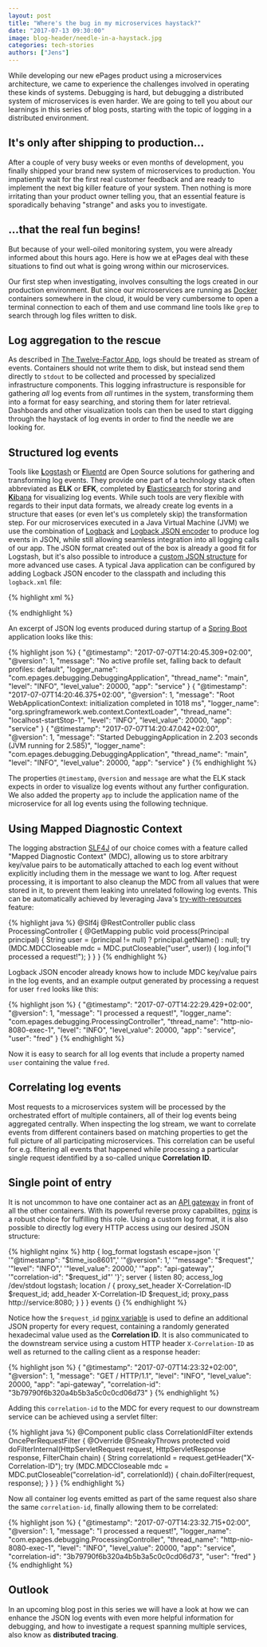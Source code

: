 ```yaml
---
layout: post
title: "Where's the bug in my microservices haystack?"
date: "2017-07-13 09:30:00"
image: blog-header/needle-in-a-haystack.jpg
categories: tech-stories
authors: ["Jens"]
---
```


While developing our new ePages product using a microservices architecture, we came to experience the challenges involved in operating these kinds of systems.
Debugging is hard, but debugging a distributed system of microservices is even harder.
We are going to tell you about our learnings in this series of blog posts, starting with the topic of logging in a distributed environment.

## It's only after shipping to production...

After a couple of very busy weeks or even months of development, you finally shipped your brand new system of microservices to production.
You impatiently wait for the first real customer feedback and are ready to implement the next big killer feature of your system.
Then nothing is more irritating than your product owner telling you, that an essential feature is sporadically behaving "strange" and asks you to investigate.

## ...that the real fun begins!

But because of your well-oiled monitoring system, you were already informed about this hours ago.
Here is how we at ePages deal with these situations to find out what is going wrong within our microservices.

Our first step when investigating, involves consulting the logs created in our production environment.
But since our microservices are running as [Docker][docker] containers somewhere in the cloud, it would be very cumbersome to open a terminal connection to each of them and use command line tools like `grep` to search through log files written to disk.

## Log aggregation to the rescue

As described in [The Twelve-Factor App][12factor], logs should be treated as stream of events.
Containers should not write them to disk, but instead send them directly to `stdout` to be collected and processed by specialized infrastructure components.
This logging infrastructure is responsible for gathering _all_ log events from _all_ runtimes in the system, transforming them into a format for easy searching, and storing them for later retrieval.
Dashboards and other visualization tools can then be used to start digging through the haystack of log events in order to find the needle we are looking for.

## Structured log events

Tools like [**L**ogstash][logstash] or [**F**luentd][fluentd] are Open Source solutions for gathering and transforming log events. They provide one part of a technology stack often abbreviated as **ELK** or **EFK**, completed by [**E**lasticsearch][elasticsearch] for storing and [**Ki**bana][kibana] for visualizing log events.
While such tools are very flexible with regards to their input data formats, we already create log events in a structure that eases (or even let's us completely skip) the transformation step.
For our microservices executed in a Java Virtual Machine (JVM) we use the combination of [Logback][logback] and [Logback JSON encoder][logstash-logback-encoder] to produce log events in JSON, while still allowing seamless integration into all logging calls of our app.
The JSON format created out of the box is already a good fit for Logstash, but it's also possible to introduce a [custom JSON structure](https://github.com/logstash/logstash-logback-encoder#composite-encoderlayout) for more advanced use cases.
A typical Java application can be configured by adding Logback JSON encoder to the classpath and including this `logback.xml` file:

{% highlight xml %}
<?xml version="1.0" encoding="UTF-8"?>
<configuration>
    <appender name="STDOUT" class="ch.qos.logback.core.ConsoleAppender">
        <encoder class="net.logstash.logback.encoder.LogstashEncoder"/>
    </appender>
    <root level="INFO">
        <appender-ref ref="STDOUT"/>
    </root>
</configuration>
{% endhighlight %}

An excerpt of JSON log events produced during startup of a [Spring Boot][spring-boot] application looks like this:

{% highlight json %}
{
  "@timestamp": "2017-07-07T14:20:45.309+02:00",
  "@version": 1,
  "message": "No active profile set, falling back to default profiles: default",
  "logger_name": "com.epages.debugging.DebuggingApplication",
  "thread_name": "main",
  "level": "INFO",
  "level_value": 20000,
  "app": "service"
} {
  "@timestamp": "2017-07-07T14:20:46.375+02:00",
  "@version": 1,
  "message": "Root WebApplicationContext: initialization completed in 1018 ms",
  "logger_name": "org.springframework.web.context.ContextLoader",
  "thread_name": "localhost-startStop-1",
  "level": "INFO",
  "level_value": 20000,
  "app": "service"
} {
  "@timestamp": "2017-07-07T14:20:47.042+02:00",
  "@version": 1,
  "message": "Started DebuggingApplication in 2.203 seconds (JVM running for 2.585)",
  "logger_name": "com.epages.debugging.DebuggingApplication",
  "thread_name": "main",
  "level": "INFO",
  "level_value": 20000,
  "app": "service"
}
{% endhighlight %}

The properties `@timestamp`, `@version` and `message` are what the ELK stack expects in order to visualize log events without any further configuration. We also added the property `app` to include the application name of the microservice for all log events using the following technique.

## Using Mapped Diagnostic Context

The logging abstraction [SLF4J][slf4j] of our choice comes with a feature called "Mapped Diagnostic Context" (MDC), allowing us to store arbitrary key/value pairs to be automatically attached to each log event without explicitly including them in the message we want to log.
After request processing, it is important to also cleanup the MDC from all values that were stored in it, to prevent them leaking into unrelated following log events. This can be automatically achieved by leveraging Java's [try-with-resources][try-with-resources] feature:

{% highlight java %}
@Slf4j
@RestController
public class ProcessingController {
    @GetMapping
    public void process(Principal principal) {
        String user = (principal != null) ? principal.getName() : null;
        try (MDC.MDCCloseable mdc = MDC.putCloseable("user", user)) {
            log.info("I processed a request!");
        }
    }
}
{% endhighlight %}

Logback JSON encoder already knows how to include MDC key/value pairs in the log events, and an example output generated by processing a request for user `fred` looks like this:

{% highlight json %}
{
  "@timestamp": "2017-07-07T14:22:29.429+02:00",
  "@version": 1,
  "message": "I processed a request!",
  "logger_name": "com.epages.debugging.ProcessingController",
  "thread_name": "http-nio-8080-exec-1",
  "level": "INFO",
  "level_value": 20000,
  "app": "service",
  "user": "fred"
}
{% endhighlight %}

Now it is easy to search for all log events that include a property named `user` containing the value `fred`.

## Correlating log events

Most requests to a microservices system will be processed by the orchestrated effort of multiple containers, all of their log events being aggregated centrally.
When inspecting the log stream, we want to correlate events from different containers based on matching properties to get the full picture of all participating microservices.
This correlation can be useful for e.g. filtering all events that happened while processing a particular single request identified by a so-called unique **Correlation ID**.

## Single point of entry

It is not uncommon to have one container act as an [API gateway][api-gateway] in front of all the other containers.
With its powerful reverse proxy capabilites, [nginx][nginx] is a robust choice for fulfilling this role.
Using a custom log format, it is also possible to directly log every HTTP access using our desired JSON structure:

{% highlight nginx %}
http {
    log_format logstash escape=json
        '{'
            '"@timestamp": "$time_iso8601",'
            '"@version": 1,'
            '"message": "$request",'
            '"level": "INFO",'
            '"level_value": 20000,'
            '"app": "api-gateway",'
            '"correlation-id": "$request_id"'
        '}';
    server {
        listen 80;
        access_log /dev/stdout logstash;
        location / {
            proxy_set_header X-Correlation-ID $request_id;
            add_header       X-Correlation-ID $request_id;
            proxy_pass http://service:8080;
        }
    }
}
events {}
{% endhighlight %}

Notice how the `$request_id` [nginx variable](http://nginx.org/en/docs/http/ngx_http_core_module.html#var_request_id) is used to define an additional JSON property for every request, containing a randomly generated hexadecimal value used as the **Correlation ID**.
It is also communicated to the downstream service using a custom HTTP header `X-Correlation-ID` as well as returned to the calling client as a response header:

{% highlight json %}
{
  "@timestamp": "2017-07-07T14:23:32+02:00",
  "@version": 1,
  "message": "GET / HTTP/1.1",
  "level": "INFO",
  "level_value": 20000,
  "app": "api-gateway",
  "correlation-id": "3b79790f6b320a4b5b3a5c0c0cd06d73"
}
{% endhighlight %}

Adding this `correlation-id` to the MDC for every request to our downstream service can be achieved using a servlet filter:

{% highlight java %}
@Component
public class CorrelationIdFilter extends OncePerRequestFilter {
    @Override
    @SneakyThrows
    protected void doFilterInternal(HttpServletRequest request, HttpServletResponse response,
                                    FilterChain chain) {
        String correlationId = request.getHeader("X-Correlation-ID");
        try (MDC.MDCCloseable mdc = MDC.putCloseable("correlation-id", correlationId)) {
            chain.doFilter(request, response);
        }
    }
}
{% endhighlight %}

Now all container log events emitted as part of the same request also share the same `correlation-id`, finally allowing them to be correlated:

{% highlight json %}
{
  "@timestamp": "2017-07-07T14:23:32.715+02:00",
  "@version": 1,
  "message": "I processed a request!",
  "logger_name": "com.epages.debugging.ProcessingController",
  "thread_name": "http-nio-8080-exec-1",
  "level": "INFO",
  "level_value": 20000,
  "app": "service",
  "correlation-id": "3b79790f6b320a4b5b3a5c0c0cd06d73",
  "user": "fred"
}
{% endhighlight %}

## Outlook

In an upcoming blog post in this series we will have a look at how we can enhance the JSON log events with even more
helpful information for debugging, and how to investigate a request spanning multiple services, also know as **distributed tracing**.


[docker]:                   https://www.docker.com/         "Docker container platform"
[12factor]:                 https://12factor.net/logs       "The Twelve-Factor"
[logstash]:                 https://www.elastic.co/products/logstash    "Logstash data processing pipeline"
[fluentd]:                  http://www.fluentd.org/         "Fluentd data collector"
[elasticsearch]:            https://www.elastic.co/products/elasticsearch    "Elasticsearch search and analytics engine"
[kibana]:                   https://www.elastic.co/products/kibana    "Kibana"
[logback]:                  https://logback.qos.ch/         "Logback - The Generic, Reliable Fast & Flexible Logging Framework"
[logstash-logback-encoder]: https://github.com/logstash/logstash-logback-encoder    "Logback JSON encoder"
[slf4j]:                    https://www.slf4j.org/          "Simple Logging Facade for Java"
[spring-boot]:              https://projects.spring.io/spring-boot/ "Spring Boot"
[try-with-resources]:       https://docs.oracle.com/javase/tutorial/essential/exceptions/tryResourceClose.html          "The try-with-resources Statement"
[api-gateway]:              http://microservices.io/patterns/apigateway.html            "Pattern: API Gateway / Backend for Front-End"
[nginx]:                    https://nginx.org/en/       "nginx reverse proxy server"
